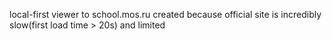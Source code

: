 local-first viewer to school.mos.ru
created because official site is incredibly slow(first load time > 20s) and limited
